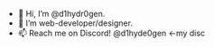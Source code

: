 - 👋 Hi, I’m @d1hydr0gen.
- 👀 I’m web-developer/designer.
- 📫 Reach me on Discord! @d1hyde0gen <-my disc
